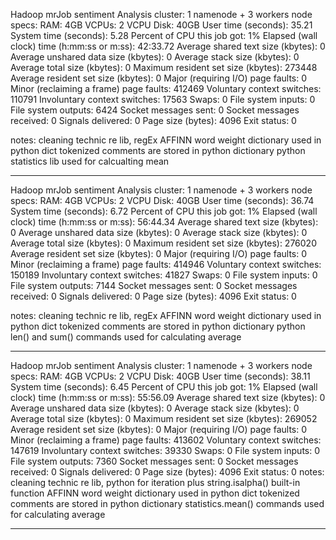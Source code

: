 Hadoop mrJob sentiment Analysis
cluster:
    1 namenode + 3 workers
    node specs:
        RAM: 4GB
        VCPUs: 2 VCPU
        Disk: 40GB
User time (seconds): 35.21
System time (seconds): 5.28
Percent of CPU this job got: 1%
Elapsed (wall clock) time (h:mm:ss or m:ss): 42:33.72
Average shared text size (kbytes): 0
Average unshared data size (kbytes): 0
Average stack size (kbytes): 0
Average total size (kbytes): 0
Maximum resident set size (kbytes): 273448
Average resident set size (kbytes): 0
Major (requiring I/O) page faults: 0
Minor (reclaiming a frame) page faults: 412469
Voluntary context switches: 110791
Involuntary context switches: 17563
Swaps: 0
File system inputs: 0
File system outputs: 6424
Socket messages sent: 0
Socket messages received: 0
Signals delivered: 0
Page size (bytes): 4096
Exit status: 0

notes:
    cleaning technic re lib, regEx
    AFFINN word weight dictionary used in python dict
    tokenized comments are stored in python dictionary
    python statistics lib used for calcualting mean


--------------------------------------------------------------------------------------------

Hadoop mrJob sentiment Analysis
cluster:
    1 namenode + 3 workers
    node specs:
        RAM: 4GB
        VCPUs: 2 VCPU
        Disk: 40GB
User time (seconds): 36.74
System time (seconds): 6.72
Percent of CPU this job got: 1%
Elapsed (wall clock) time (h:mm:ss or m:ss): 56:44.34
Average shared text size (kbytes): 0
Average unshared data size (kbytes): 0
Average stack size (kbytes): 0
Average total size (kbytes): 0
Maximum resident set size (kbytes): 276020
Average resident set size (kbytes): 0
Major (requiring I/O) page faults: 0
Minor (reclaiming a frame) page faults: 414946
Voluntary context switches: 150189
Involuntary context switches: 41827
Swaps: 0
File system inputs: 0
File system outputs: 7144
Socket messages sent: 0
Socket messages received: 0
Signals delivered: 0
Page size (bytes): 4096
Exit status: 0

notes:
    cleaning technic re lib, regEx
    AFFINN word weight dictionary used in python dict
    tokenized comments are stored in python dictionary
    python len() and sum() commands used for calculating average

--------------------------------------------------------------------- 
Hadoop mrJob sentiment Analysis
cluster:
    1 namenode + 3 workers
    node specs:
        RAM: 4GB
        VCPUs: 2 VCPU
        Disk: 40GB
User time (seconds): 38.11
System time (seconds): 6.45
Percent of CPU this job got: 1%
Elapsed (wall clock) time (h:mm:ss or m:ss): 55:56.09
Average shared text size (kbytes): 0
Average unshared data size (kbytes): 0
Average stack size (kbytes): 0
Average total size (kbytes): 0
Maximum resident set size (kbytes): 269052
Average resident set size (kbytes): 0
Major (requiring I/O) page faults: 0
Minor (reclaiming a frame) page faults: 413602
Voluntary context switches: 147619
Involuntary context switches: 39330
Swaps: 0
File system inputs: 0
File system outputs: 7360
Socket messages sent: 0
Socket messages received: 0
Signals delivered: 0
Page size (bytes): 4096
Exit status: 0
notes:
    cleaning technic re lib, python for iteration plus string.isalpha() built-in function
    AFFINN word weight dictionary used in python dict
    tokenized comments are stored in python dictionary
    statistics.mean() commands used for calculating average
    
-----------------------------------------------------------------------------------------


